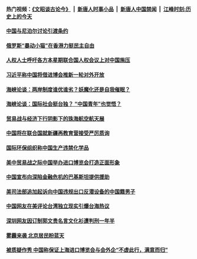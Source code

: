 #### 热门视频：[《文昭谈古论今》](https://github.com/gfw-breaker/wenzhao/blob/master/README.md?t=11041833) &nbsp;|&nbsp; [新唐人时事小品](https://github.com/gfw-breaker/ntdtv-comedy/blob/master/README.md?t=11041833) &nbsp;|&nbsp; [新唐人中国禁闻](https://github.com/gfw-breaker/ntdtv-news/blob/master/README.md?t=11041833) &nbsp;|&nbsp; [江峰时刻:历史上的今天](https://github.com/gfw-breaker/today-in-history/blob/master/README.md?t=11041833) 

#### [中国与尼泊尔讨论引渡条约 ](../pages/zyyyoeqqvi/4644163.md?t=11041833) 

#### [俄罗斯“暴动小猫”在香港力挺民主自由](../pages/zyyyoeqqvi/4644068.md?t=11041833) 

#### [人权人士呼吁各方本星期联合国人权会议上对中国施压](../pages/zyyyoeqqvi/4644058.md?t=11041833) 

#### [习近平称中国将借进博会推新一轮对外开放](../pages/zyyyoeqqvi/4644054.md?t=11041833) 

#### [海峡论谈：两岸制度谁优谁劣？妖魔化还是自我催眠？](../pages/zyyyoeqqvi/4644031.md?t=11041833) 

#### [海峡论谈：国际社会挺台独？ “中国青年”也觉悟？](../pages/zyyyoeqqvi/4644026.md?t=11041833) 

#### [贸易战与经济下行阴影下的珠海航空航天展](../pages/zyyyoeqqvi/4643959.md?t=11041833) 

#### [中国将在联合国就新疆再教育营接受严厉质询](../pages/zyyyoeqqvi/4643924.md?t=11041833) 

#### [国际环保组织称中国生产违禁化学品 ](../pages/zyyyoeqqvi/4643878.md?t=11041833) 

#### [美中贸易战之际中国举办进口博览会打造正面形象](../pages/zyyyoeqqvi/4643796.md?t=11041833) 

#### [中国宣布向深陷金融危机的巴基斯坦提供援助](../pages/zyyyoeqqvi/4643341.md?t=11041833) 

#### [美司法部追加起诉向中国违规出口反潜设备的中国籍男子](../pages/zyyyoeqqvi/4643299.md?t=11041833) 

#### [中国网友在美评论台湾独立现实引爆台海热议](../pages/zyyyoeqqvi/4643220.md?t=11041833) 

#### [深圳网友因订制郭文贵名言文化衫遭判刑一年半](../pages/zyyyoeqqvi/4643222.md?t=11041833) 

#### [雾霾来袭 北京居民盼蓝天](../pages/zyyyoeqqvi/4643214.md?t=11041833) 

#### [被质疑作秀 中国称保证上海进口博览会与会外企“不虚此行，满意而归”](../pages/zyyyoeqqvi/4643176.md?t=11041833) 

